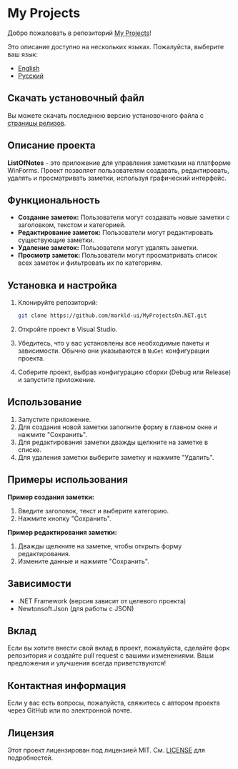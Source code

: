 # My Projects

Добро пожаловать в репозиторий [My Projects](https://github.com/markld-ui/MyProjectsOn.NET)!

Это описание доступно на нескольких языках. Пожалуйста, выберите ваш язык:

- [English](README.en.md)
- [Русский](README.ru.md)

## Скачать установочный файл

Вы можете скачать последнюю версию установочного файла с [страницы релизов](https://github.com/markld-ui/MyProjectsOn.NET/releases).

## Описание проекта

**ListOfNotes** - это приложение для управления заметками на платформе WinForms. Проект позволяет пользователям создавать, редактировать, удалять и просматривать заметки, используя графический интерфейс.

## Функциональность

- **Создание заметок:** Пользователи могут создавать новые заметки с заголовком, текстом и категорией.
- **Редактирование заметок:** Пользователи могут редактировать существующие заметки.
- **Удаление заметок:** Пользователи могут удалять заметки.
- **Просмотр заметок:** Пользователи могут просматривать список всех заметок и фильтровать их по категориям.

## Установка и настройка

1. Клонируйте репозиторий:

    ```bash
    git clone https://github.com/markld-ui/MyProjectsOn.NET.git
    ```

2. Откройте проект в Visual Studio.

3. Убедитесь, что у вас установлены все необходимые пакеты и зависимости. Обычно они указываются в `NuGet` конфигурации проекта.

4. Соберите проект, выбрав конфигурацию сборки (Debug или Release) и запустите приложение.

## Использование

1. Запустите приложение.
2. Для создания новой заметки заполните форму в главном окне и нажмите "Сохранить".
3. Для редактирования заметки дважды щелкните на заметке в списке.
4. Для удаления заметки выберите заметку и нажмите "Удалить".

## Примеры использования

**Пример создания заметки:**

1. Введите заголовок, текст и выберите категорию.
2. Нажмите кнопку "Сохранить".

**Пример редактирования заметки:**

1. Дважды щелкните на заметке, чтобы открыть форму редактирования.
2. Измените данные и нажмите "Сохранить".

## Зависимости

- .NET Framework (версия зависит от целевого проекта)
- Newtonsoft.Json (для работы с JSON)

## Вклад

Если вы хотите внести свой вклад в проект, пожалуйста, сделайте форк репозитория и создайте pull request с вашими изменениями. Ваши предложения и улучшения всегда приветствуются!

## Контактная информация

Если у вас есть вопросы, пожалуйста, свяжитесь с автором проекта через GitHub или по электронной почте.

## Лицензия

Этот проект лицензирован под лицензией MIT. См. [LICENSE](LICENSE) для подробностей.
